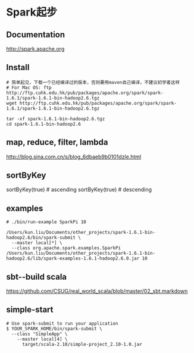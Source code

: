 Spark起步
==============

Documentation
------------------------------------------

http://spark.apache.org

Install
----------------------------------------------

```shell
# 简单起见，下载一个已经编译过的版本，否则要用maven自己编译，不建议初学者这样
# For Mac OS: ftp http://ftp.cuhk.edu.hk/pub/packages/apache.org/spark/spark-1.6.1/spark-1.6.1-bin-hadoop2.6.tgz
wget http://ftp.cuhk.edu.hk/pub/packages/apache.org/spark/spark-1.6.1/spark-1.6.1-bin-hadoop2.6.tgz

tar -xf spark-1.6.1-bin-hadoop2.6.tgz
cd spark-1.6.1-bin-hadoop2.6
```

map, reduce, filter, lambda
-------------------------------------------

http://blog.sina.com.cn/s/blog_6dbaeb9b0101dzle.html

sortByKey
-------------------------------------------
sortByKey(true) # ascending
sortByKey(true) # descending

examples
--------------------------------------------

```shell
# ./bin/run-example SparkPi 10

/Users/kun.liu/Documents/other_projects/spark-1.6.1-bin-hadoop2.6/bin/spark-submit \
  --master local[*] \
  --class org.apache.spark.examples.SparkPi /Users/kun.liu/Documents/other_projects/spark-1.6.1-bin-hadoop2.6/lib/spark-examples-1.6.1-hadoop2.6.0.jar 10

```

sbt--build scala
---------------------------------------------

https://github.com/CSUG/real_world_scala/blob/master/02_sbt.markdown

simple-start
--------------------------------------------------

```shell
# Use spark-submit to run your application
$ YOUR_SPARK_HOME/bin/spark-submit \
  --class "SimpleApp" \
    --master local[4] \
      target/scala-2.10/simple-project_2.10-1.0.jar
```

